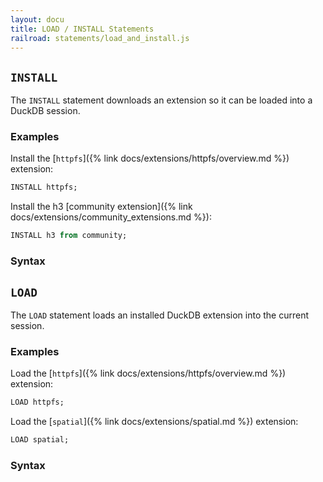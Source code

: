 ```yaml
---
layout: docu
title: LOAD / INSTALL Statements
railroad: statements/load_and_install.js
---
```


## `INSTALL`

The `INSTALL` statement downloads an extension so it can be loaded into a DuckDB session.

### Examples

Install the [`httpfs`]({% link docs/extensions/httpfs/overview.md %}) extension:

```sql
INSTALL httpfs;
```

Install the h3 [community extension]({% link docs/extensions/community_extensions.md %}):

```sql
INSTALL h3 from community;
```

### Syntax

<div id="rrdiagram2"></div>

## `LOAD`

The `LOAD` statement loads an installed DuckDB extension into the current session.

### Examples

Load the [`httpfs`]({% link docs/extensions/httpfs/overview.md %}) extension:

```sql
LOAD httpfs;
```

Load the [`spatial`]({% link docs/extensions/spatial.md %}) extension:

```sql
LOAD spatial;
```

### Syntax

<div id="rrdiagram1"></div>
